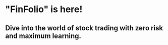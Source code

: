 # "FinFolio" is here!  
## Dive into the world of stock trading with zero risk and maximum learning.


